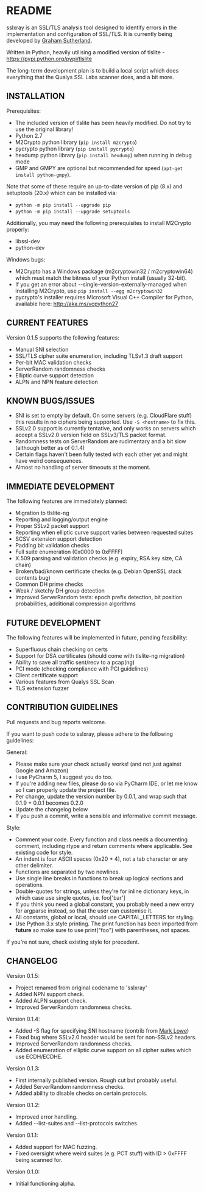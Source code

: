 # README

sslxray is an SSL/TLS analysis tool designed to identify errors in the implementation and configuration of SSL/TLS. It is currently being developed by [Graham Sutherland](https://github.com/gsuberland).

Written in Python, heavily utilising a modified version of tlslite - https://pypi.python.org/pypi/tlslite

The long-term development plan is to build a local script which does everything that the Qualys SSL Labs scanner does, and a bit more.

## INSTALLATION

Prerequisites:

* The included version of tlslite has been heavily modified. Do not try to use the original library!
* Python 2.7
* M2Crypto python library (`pip install m2crypto`)
* pycrypto python library (`pip install pycrypto`)
* hexdump python library (`pip install hexdump`) when running in debug mode
* GMP and GMPY are optional but recommended for speed (`apt-get install python-gmpy`).

Note that some of these require an up-to-date version of pip (8.x) and setuptools (20.x) which can be installed via:
* `python -m pip install --upgrade pip`
* `python -m pip install --upgrade setuptools`

Additionally, you may need the following prerequisites to install M2Crypto properly:
* libssl-dev
* python-dev

Windows bugs:

* M2Crypto has a Windows package (m2cryptowin32 / m2cryptowin64) which must match the bitness of your Python install (usually 32-bit).
* If you get an error about --single-version-externally-managed when installing M2Crypto, use `pip install --egg m2cryptowin32`
* pycrypto's installer requires Microsoft Visual C++ Compiler for Python, available here: http://aka.ms/vcpython27

## CURRENT FEATURES

Version 0.1.5 supports the following features:

* Manual SNI selection
* SSL/TLS cipher suite enumeration, including TLSv1.3 draft support
* Per-bit MAC validation checks
* ServerRandom randomness checks
* Elliptic curve support detection
* ALPN and NPN feature detection

## KNOWN BUGS/ISSUES

* SNI is set to empty by default. On some servers (e.g. CloudFlare stuff) this results in no ciphers being supported. Use `-S <hostname>` to fix this.
* SSLv2.0 support is currently tentative, and only works on servers which accept a SSLv2.0 version field on SSLv3/TLS packet format.
* Randomness tests on ServerRandom are rudimentary and a bit slow (although better as of 0.1.4)
* Certain flags haven't been fully tested with each other yet and might have weird consequences.
* Almost no handling of server timeouts at the moment.

## IMMEDIATE DEVELOPMENT

The following features are immediately planned:

* Migration to tlslite-ng
* Reporting and logging/output engine
* Proper SSLv2 packet support
* Reporting when elliptic curve support varies between requested suites
* SCSV extension support detection
* Padding bit validation checks
* Full suite enumeration (0x0000 to 0xFFFF)
* X.509 parsing and validation checks (e.g. expiry, RSA key size, CA chain)
* Broken/bad/known certificate checks (e.g. Debian OpenSSL stack contents bug)
* Common DH prime checks
* Weak / sketchy DH group detection
* Improved ServerRandom tests: epoch prefix detection, bit position probabilities, additional compression algorithms

## FUTURE DEVELOPMENT

The following features will be implemented in future, pending feasibility:

* Superfluous chain checking on certs
* Support for DSA certificates (should come with tlslite-ng migration)
* Ability to save all traffic sent/recv to a pcap(ng)
* PCI mode (checking compliance with PCI guidelines)
* Client certificate support
* Various features from Qualys SSL Scan
* TLS extension fuzzer

## CONTRIBUTION GUIDELINES

Pull requests and bug reports welcome.

If you want to push code to sslxray, please adhere to the following guidelines:

General:

* Please make sure your check actually works! (and not just against Google and Amazon)
* I use PyCharm 5, I suggest you do too.
* If you're adding new files, please do so via PyCharm IDE, or let me know so I can properly update the project file.
* Per change, update the version number by 0.0.1, and wrap such that 0.1.9 + 0.0.1 becomes 0.2.0
* Update the changelog below
* If you push a commit, write a sensible and informative commit message.

Style:

* Comment your code. Every function and class needs a documenting comment, including rtype and return comments where applicable. See existing code for style.
* An indent is four ASCII spaces (0x20 * 4), not a tab character or any other delimiter.
* Functions are separated by two newlines.
* Use single line breaks in functions to break up logical sections and operations.
* Double-quotes for strings, unless they're for inline dictionary keys, in which case use single quotes, i.e. foo['bar']
* If you think you need a global constant, you probably need a new entry for argparse instead, so that the user can customise it.
* All constants, global or local, should use CAPITAL_LETTERS for styling.
* Use Python 3.x style printing. The print function has been imported from __future__ so make sure to use print("foo") with parentheses, not spaces.

If you're not sure, check existing style for precedent.

## CHANGELOG

Version 0.1.5:
* Project renamed from original codename to 'sslxray'
* Added NPN support check.
* Added ALPN support check.
* Improved ServerRandom randomness checks.

Version 0.1.4:
* Added -S flag for specifying SNI hostname (contrib from [Mark Lowe](https://github.com/pentestmonkey/))
* Fixed bug where SSLv2.0 header would be sent for non-SSLv2 headers.
* Improved ServerRandom randomness checks.
* Added enumeration of elliptic curve support on all cipher suites which use ECDH/ECDHE.

Version 0.1.3:
* First internally published version. Rough cut but probably useful.
* Added ServerRandom randomness checks.
* Added ability to disable checks on certain protocols.

Version 0.1.2:
* Improved error handling.
* Added --list-suites and --list-protocols switches.

Version 0.1.1:
* Added support for MAC fuzzing.
* Fixed oversight where weird suites (e.g. PCT stuff) with ID > 0xFFFF being scanned for.

Version 0.1.0:

* Initial functioning alpha.
